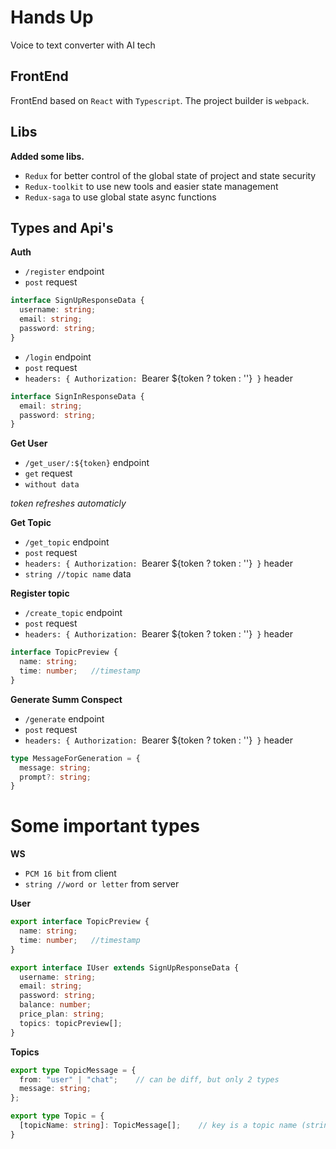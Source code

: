 # Hands Up
Voice to text converter with AI tech

## FrontEnd
FrontEnd based on `React` with `Typescript`. The project builder is `webpack`.

## Libs
**Added some libs.**
- `Redux` for better control of the global state of project and state security
- `Redux-toolkit` to use new tools and easier state management
- `Redux-saga` to use global state async functions

## Types and Api's

**Auth**
- `/register` endpoint
- `post` request
```ts
interface SignUpResponseData {
  username: string;
  email: string;
  password: string;
}
```

- `/login` endpoint
- `post` request
- `headers: { Authorization: `Bearer ${token ? token : ''}` }` header

```ts
interface SignInResponseData {
  email: string;
  password: string;
}
```

**Get User**
- `/get_user/:${token}` endpoint
- `get` request
- `without data`

*token refreshes automaticly*

**Get Topic**
- `/get_topic` endpoint
- `post` request
- `headers: { Authorization: `Bearer ${token ? token : ''}` }` header
- `string //topic name` data

**Register topic**
- `/create_topic` endpoint
- `post` request
- `headers: { Authorization: `Bearer ${token ? token : ''}` }` header

```ts
interface TopicPreview {
  name: string;
  time: number;   //timestamp
}
```

**Generate Summ Conspect**
- `/generate` endpoint
- `post` request
- `headers: { Authorization: `Bearer ${token ? token : ''}` }` header

```ts
type MessageForGeneration = {
  message: string;
  prompt?: string;
}
```

# Some important types

**WS** 
- `PCM 16 bit` from client
- `string //word or letter` from server

**User**
```ts
export interface TopicPreview {
  name: string;
  time: number;   //timestamp
}

export interface IUser extends SignUpResponseData {
  username: string;
  email: string;
  password: string;
  balance: number;
  price_plan: string;
  topics: topicPreview[];
}
```

**Topics**
```ts
export type TopicMessage = {
  from: "user" | "chat";    // can be diff, but only 2 types
  message: string;
};

export type Topic = {
  [topicName: string]: TopicMessage[];    // key is a topic name (string)
}
```